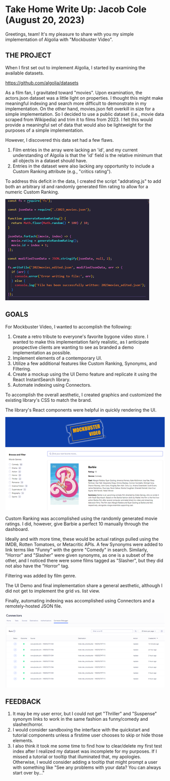 # Take Home Write Up: Jacob Cole (August 20, 2023)

Greetings, team! It's my pleasure to share with you my simple implementation of Algolia with "Mockbuster Video".

## THE PROJECT

When I first set out to implement Algolia, I started by examining the available datasets.

<https://github.com/algolia/datasets>

As a film fan, I gravitated toward "movies". Upon examination, the actors.json dataset was a little light on properties. I thought this might make meaningful indexing and search more difficult to demonstrate in my implementation. On the other hand, movies.json felt overkill in size for a simple implementation. So I decided to use a public dataset (i.e., movie data scraped from Wikipedia) and trim it to films from 2023. I felt this would provide a meaningful set of data that would also be lightweight for the purposes of a simple implementation.

However, I discovered this data set had a few flaws.

1. Film entries in the array were lacking an 'id', and my current understanding of Algolia is that the 'id' field is the relative minimum that all objects in a dataset should have.
2. Entries in the dataset were also lacking any opportunity to include a Custom Ranking attribute (e.g., "critics rating").

To address this deficit in the data, I created the script "addrating.js" to add both an arbitrary id and randomly generated film rating to allow for a numeric Custom Ranking.

![addrating.js](./writeup/addrating.png)

## GOALS

For Mockbuster Video, I wanted to accomplish the following:

1. Create a retro tribute to everyone's favorite bygone video store. I wanted to make this implementation fairly realistic, as I anticipate prospective clients are wanting to see as branded a demo implementation as possible.
2. Implement elements of a contemporary UI.
3. Utilize a few additional features like Custom Ranking, Synonyms, and Filtering.
4. Create a mockup using the UI Demo feature and replicate it using the React InstantSearch library.
5. Automate indexing using Connectors.

To accomplish the overall aesthetic, I created graphics and customized the existing library's CSS to match the brand.

The library's React components were helpful in quickly rendering the UI.

![UI](./writeup/ui.png)

Custom Ranking was accomplished using the randomly generated movie ratings. I did, however, give Barbie a perfect 10 manually through the dashboard.

Ideally and with more time, these would be actual ratings pulled using the IMDB, Rotten Tomatoes, or Metacritic APIs. A few Synonyms were added to link terms like "Funny" with the genre "Comedy" in search. Similarly, "Horror" and "Slasher" were given synonyms, as one is a subset of the other, and I noticed there were some films tagged as "Slasher", but they did not also have the "Horror" tag.

Filtering was added by film genre.

The UI Demo and final implementation share a general aesthetic, although I did not get to implement the grid vs. list view.

Finally, automating indexing was accomplished using Connectors and a remotely-hosted JSON file.

![Connector](./writeup/connector.png)

## FEEDBACK

1. It may be my user error, but I could not get "Thriller" and "Suspense" synonym links to work in the same fashion as funny/comedy and slasher/horror.
2. I would consider sandboxing the interface with the quickstart and tutorial components unless a firstime user chooses to skip or hide those elements.
3. I also think it took me some time to find how to clear/delete my first test index after I realized my dataset was incomplete for my purposes. If I missed a tutorial or tooltip that illuminated that, my apologies. Otherwise, I would consider adding a tooltip that might prompt a user with something like "See any problems with your data? You can always start over by..."
